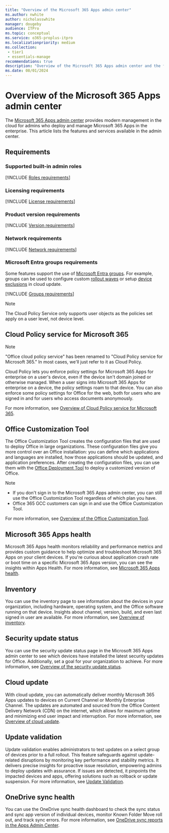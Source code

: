 ```yaml
---
title: "Overview of the Microsoft 365 Apps admin center"
ms.author: nwhite
author: nicholasswhite
manager: dougeby
audience: ITPro
ms.topic: conceptual
ms.service: o365-proplus-itpro
ms.localizationpriority: medium
ms.collection: 
 - tier1
 - essentials-manage
recommendations: true
description: "Overview of the Microsoft 365 Apps admin center and the features and services available in the admin center."
ms.date: 08/01/2024
---
```


# Overview of the Microsoft 365 Apps admin center

The [Microsoft 365 Apps admin center](https://config.office.com/) provides modern management in the cloud for admins who deploy and manage Microsoft 365 Apps in the enterprise. This article lists the features and services available in the admin center.

## Requirements

### Supported built-in admin roles
<!--Using include for adding requirements-->
[!INCLUDE [Roles requirements](./includes/requirements-roles.md)]

### Licensing requirements
<!--Using include for adding requirements-->
[!INCLUDE [License requirements](./includes/requirements-licenses.md)]

### Product version requirements
<!--Using include for adding requirements-->
[!INCLUDE [Version requirements](./includes/requirements-versions.md)]

### Network requirements
<!--Using include for adding requirements-->
[!INCLUDE [Network requirements](./includes/requirements-network.md)]

### Microsoft Entra groups requirements
Some features support the use of [Microsoft Entra groups](/entra/fundamentals/concept-learn-about-groups). For example, groups can be used to configure custom [rollout waves](cloud-update.md#rollout-waves) or setup [device exclusions](cloud-update.md#exclude-groups) in cloud update.

<!--Using include for adding requirements-->
[!INCLUDE [Groups requirements](./includes/requirements-groups.md)]

> [!NOTE]
> The Cloud Policy Service only supports user objects as the policies set apply on a user level, not device level.

## Cloud Policy service for Microsoft 365

> [!NOTE]
> "Office cloud policy service" has been renamed to "Cloud Policy service for Microsoft 365." In most cases, we'll just refer to it as Cloud Policy.

Cloud Policy lets you enforce policy settings for Microsoft 365 Apps for enterprise on a user's device, even if the device isn't domain joined or otherwise managed. When a user signs into Microsoft 365 Apps for enterprise on a device, the policy settings roam to that device. You can also enforce some policy settings for Office for the web, both for users who are signed in and for users who access documents anonymously.

For more information, see [Overview of Cloud Policy service for Microsoft 365](overview-cloud-policy.md).

## Office Customization Tool

The Office Customization Tool creates the configuration files that are used to deploy Office in large organizations. These configuration files give you more control over an Office installation: you can define which applications and languages are installed, how those applications should be updated, and application preferences. After creating the configuration files, you can use them with the [Office Deployment Tool](../deploy/overview-office-deployment-tool.md) to deploy a customized version of Office.

> [!NOTE]
> - If you don't sign in to the Microsoft 365 Apps admin center, you can still use the Office Customization Tool regardless of which plan you have.
> - Office 365 GCC customers can sign in and use the Office Customization Tool.

For more information, see [Overview of the Office Customization Tool](overview-office-customization-tool.md).

## Microsoft 365 Apps health

Microsoft 365 Apps health monitors reliability and performance metrics and provides custom guidance to help optimize and troubleshoot Microsoft 365 Apps on your client devices. If you're curious about application crash rate or boot time on a specific Microsoft 365 Apps version, you can see the insights within Apps Health. For more information, see [Microsoft 365 Apps health](microsoft-365-apps-health.md).

## Inventory

You can use the inventory page to see information about the devices in your organization, including hardware, operating system, and the Office software running on that device. Insights about channel, version, build, and even last signed in user are available. For more information, see [Overview of inventory](inventory.md).

## Security update status

You can use the security update status page in the Microsoft 365 Apps admin center to see which devices have installed the latest security updates for Office. Additionally, set a goal for your organization to achieve. For more information, see [Overview of the security update status](security-update-status.md).

## Cloud update

With cloud update, you can automatically deliver monthly Microsoft 365 Apps updates to devices on Current Channel or Monthly Enterprise Channel. The updates are automated and sourced from the Office Content Delivery Network (CDN) on the internet, which allows for maximum uptime and minimizing end user impact and interruption. For more information, see [Overview of cloud update](cloud-update.md).

## Update validation

Update validation enables administrators to test updates on a select group of devices prior to a full rollout. This feature safeguards against update-related disruptions by monitoring key performance and stability metrics. It delivers precise insights for proactive issue resolution, empowering admins to deploy updates with assurance. If issues are detected, it pinpoints the impacted devices and apps, offering solutions such as rollback or update suspension. For more information, see [Update Validation](update-validation.md).

## OneDrive sync health

You can use the OneDrive sync health dashboard to check the sync status and sync app version of individual devices, monitor Known Folder Move roll out, and track sync errors. For more information, see [OneDrive sync reports in the Apps Admin Center](/onedrive/sync-health).
